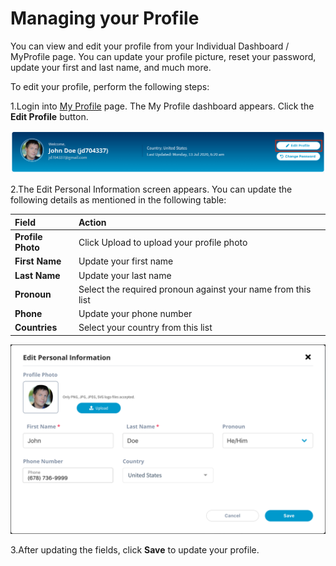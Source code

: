 # Managing your Profile

You can view and edit your profile from your Individual Dashboard / MyProfile page. You can update your profile picture, reset your password, update your first and last name, and much more.

To edit your profile, perform the following steps:

1.Login into [My Profile](https://myprofile.linuxfoundation.org/) page. The My Profile dashboard appears. Click the **Edit Profile** button.

![](../.gitbook/assets/edit-profile-button.png)

2.The Edit Personal Information screen appears. You can update the following details as mentioned in the following table:

| **Field** | **Action** |
| :--- | :--- |
| **Profile Photo**  | Click Upload to upload your profile photo |
| **First Name** | Update your first name  |
| **Last Name** | Update your last name |
| **Pronoun** | Select the required pronoun against your name from this list |
| **Phone** | Update your phone number |
| **Countries** | Select your country from this list |

![Edit Profile](../.gitbook/assets/editprofile.png)

3.After updating the fields, click **Save** to update your profile.

